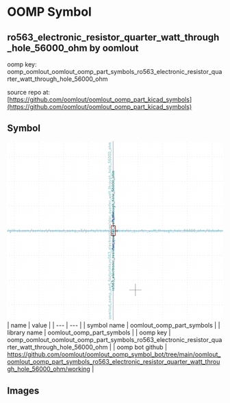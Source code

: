 # OOMP Symbol  
## ro563_electronic_resistor_quarter_watt_through_hole_56000_ohm  by oomlout  
  
oomp key: oomp_oomlout_oomlout_oomp_part_symbols_ro563_electronic_resistor_quarter_watt_through_hole_56000_ohm  
  
source repo at: [https://github.com/oomlout/oomlout_oomp_part_kicad_symbols](https://github.com/oomlout/oomlout_oomp_part_kicad_symbols)  
## Symbol  
  
[![working.png](working_600.png)](working.png)  
| name | value | 
| --- | --- | 
| symbol name | oomlout_oomp_part_symbols | 
| library name | oomlout_oomp_part_symbols | 
| oomp key | oomp_oomlout_oomlout_oomp_part_symbols_ro563_electronic_resistor_quarter_watt_through_hole_56000_ohm | 
| oomp bot github | https://github.com/oomlout/oomlout_oomp_symbol_bot/tree/main/oomlout_oomlout_oomp_part_symbols_ro563_electronic_resistor_quarter_watt_through_hole_56000_ohm/working | 
## Images  
